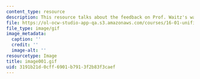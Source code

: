 ```yaml
---
content_type: resource
description: This resource talks about the feedback on Prof. Waitz's way of teaching.
file: https://ol-ocw-studio-app-qa.s3.amazonaws.com/courses/16-01-unified-engineering-i-ii-iii-iv-fall-2005-spring-2006/3191b21d0cff6901b7913f2b83f3caef_image001.gif
file_type: image/gif
image_metadata:
  caption: ''
  credit: ''
  image-alt: ''
resourcetype: Image
title: image001.gif
uid: 3191b21d-0cff-6901-b791-3f2b83f3caef
---
```

